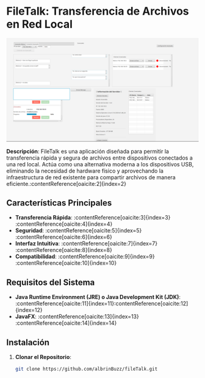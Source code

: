 # FileTalk: Transferencia de Archivos en Red Local

![Interfaz de usuario](https://github.com/albrinBuzz/fileTalk/blob/main/data/interfaz.png)

**Descripción**: FileTalk es una aplicación diseñada para permitir la transferencia rápida y segura de archivos entre dispositivos conectados a una red local. Actúa como una alternativa moderna a los dispositivos USB, eliminando la necesidad de hardware físico y aprovechando la infraestructura de red existente para compartir archivos de manera eficiente.&#8203;:contentReference[oaicite:2]{index=2}

## Características Principales

- **Transferencia Rápida**: :contentReference[oaicite:3]{index=3}&#8203;:contentReference[oaicite:4]{index=4}
- **Seguridad**: :contentReference[oaicite:5]{index=5}&#8203;:contentReference[oaicite:6]{index=6}
- **Interfaz Intuitiva**: :contentReference[oaicite:7]{index=7}&#8203;:contentReference[oaicite:8]{index=8}
- **Compatibilidad**: :contentReference[oaicite:9]{index=9}&#8203;:contentReference[oaicite:10]{index=10}

## Requisitos del Sistema

- **Java Runtime Environment (JRE) o Java Development Kit (JDK)**: :contentReference[oaicite:11]{index=11}&#8203;:contentReference[oaicite:12]{index=12}
- **JavaFX**: :contentReference[oaicite:13]{index=13}&#8203;:contentReference[oaicite:14]{index=14}

## Instalación

1. **Clonar el Repositorio**:

   ```bash
   git clone https://github.com/albrinBuzz/fileTalk.git
